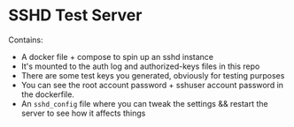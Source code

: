 # SSHD Test Server

Contains:
- A docker file + compose to spin up an sshd instance
- It's mounted to the auth log and authorized-keys files in this repo
- There are some test keys you generated, obviously for testing purposes
- You can see the root account password + sshuser account password in the dockerfile.
- An `sshd_config` file where you can tweak the settings && restart the server to see how it affects things
